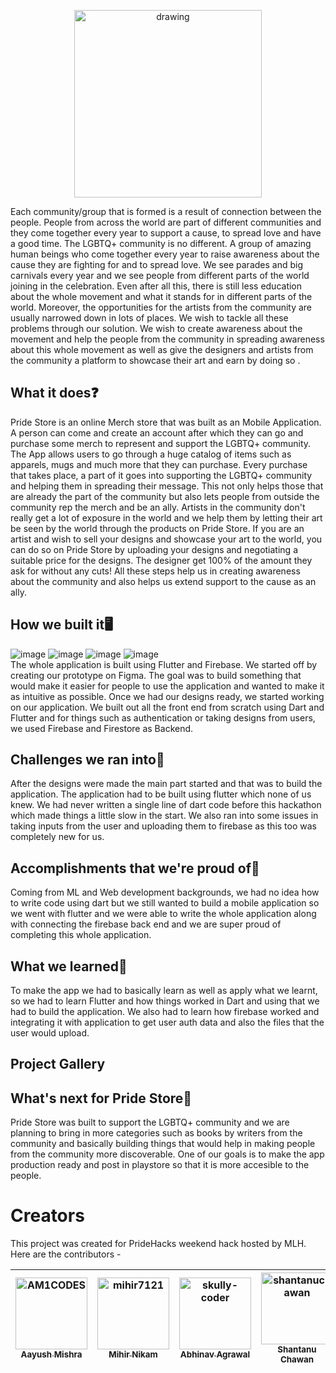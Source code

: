 <p align="center">
<img src="https://github.com/mihir7121/PrideStore/blob/main/Design/ReadmeLogo.png" alt="drawing" width="300"/>
</p>

Each community/group that is formed is a result of connection  between the people. People from across the world are part of different communities and they come together every year to support a cause, to spread love and have a good time. The LGBTQ+ community is no different. A group of amazing human beings who come together every year to raise awareness about the cause they are fighting for and to spread love. We see parades and big carnivals every year and we see people from different parts of the world joining in the celebration. Even after all this, there is still less education about the whole movement and what it stands for in different parts of the world. Moreover, the opportunities for the artists from the community are usually narrowed down in lots of places. We wish to tackle all these problems through our solution. We wish to create awareness about the movement and help the people from the community in spreading awareness about this whole movement as well as give the designers and artists from the community a platform to showcase their art and earn by doing so .

## What it does❓

Pride Store is an online Merch store that was built as an Mobile Application. A person can come and create an account after which they can go and purchase some merch to represent and support the LGBTQ+ community. The App allows users to go through a huge catalog of items such as apparels, mugs and much more that they can purchase. Every purchase that takes place, a part of it goes into supporting the LGBTQ+ community and helping them in spreading their message. This not only helps those that are already the part of the community but also lets people from outside the community rep the merch and be an ally. Artists in the community don't really get a lot of exposure in the world and we help them by letting their art be seen by the world through the products on  Pride Store. If you are an artist and wish to sell your designs and showcase your art to the world, you can do so on Pride Store by uploading your designs and negotiating a suitable price for the designs. The designer get 100% of the amount they ask for without any cuts! All these steps help us in creating awareness about the community and also helps us extend support to the cause  as an ally.
 
## How we built it🖥
![image](https://img.shields.io/badge/Flutter-02569B?style=for-the-badge&logo=flutter&logoColor=white)
![image](https://img.shields.io/badge/Dart-0175C2?style=for-the-badge&logo=dart&logoColor=white)
![image](https://img.shields.io/badge/firebase-ffca28?style=for-the-badge&logo=firebase&logoColor=black)
![image](https://img.shields.io/badge/Figma-F24E1E?style=for-the-badge&logo=figma&logoColor=white)
</br>
The whole application is built using Flutter and Firebase. We started off by creating our prototype on Figma. The goal was to build something that would make it easier for people to use the application and wanted to make it as intuitive as possible. Once we had our designs ready, we started working on our application. We built out all the front end from scratch using Dart and Flutter and for things such as authentication or taking designs from users, we used Firebase and Firestore as Backend.

## Challenges we ran into🔴
After the designs were made the main part started and that was to build the application. The application  had to be built using flutter which none of us knew. We had never written a single line of dart code before this hackathon which made things a little slow in the start. We also ran into some issues in taking inputs from the user and uploading them to firebase as this too was completely new for us.

## Accomplishments that we're proud of🌟
Coming from ML and Web development backgrounds, we  had no idea how to write code using dart but we still wanted to build a mobile application so we went with flutter and we were able to write the whole application along with connecting the firebase back end and we are super proud of completing this whole application.

## What we learned📕
To make the app we had to basically learn as well as apply what we learnt, so we had to learn Flutter and how things worked in Dart and using that we had to build the application. We also had  to learn how firebase worked and integrating it with application to get user auth data and also the files that the user would upload.

## Project Gallery

## What's next for Pride Store🚀
Pride Store was built to support the LGBTQ+ community and we are planning to bring in more categories such as books by writers from the community and basically building things that would help in making people from the community more discoverable. One of our goals is to make the app production ready and post in playstore so that it is more accesible to the people.

# Creators
This project was created for PrideHacks weekend hack hosted by MLH. Here are the contributors - 
  
| [<img alt="AM1CODES" src="https://media-exp1.licdn.com/dms/image/C4E03AQHh9QSUVSHezg/profile-displayphoto-shrink_200_200/0/1609837566451?e=1629936000&v=beta&t=71K1NDQUXlANObzGkH_1KsA4zoucwv-GQP-f1iOAryc" width="115"><br><sub>Aayush Mishra</sub>](https://github.com/AM1CODES) | [<img alt="mihir7121" src="https://avatars.githubusercontent.com/u/63261772?v=4" width="115"><br><sub>Mihir Nikam</sub>](https://github.com/mihir7121) | [<img alt="skully-coder" src="https://media-exp1.licdn.com/dms/image/C5603AQF-0cw9kKwpeg/profile-displayphoto-shrink_200_200/0/1597752308506?e=1630540800&v=beta&t=3_wv8rt3tfroKmGFycGgPdk-oBQ0moIwLQjNQEnnmdc" width="115"><br><sub>Abhinav Agrawal</sub>](https://github.com/skully-coder) | [<img alt="shantanuchawan" src="https://avatars.githubusercontent.com/u/58027701?s=120&v=4" width="115"><br><sub>Shantanu Chawan</sub>](https://github.com/shantanuchawan)|
| :---: |:---: |:---: |:---:|
